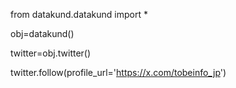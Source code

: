 from datakund.datakund import *

obj=datakund()

twitter=obj.twitter()


twitter.follow(profile_url='https://x.com/tobeinfo_jp')
